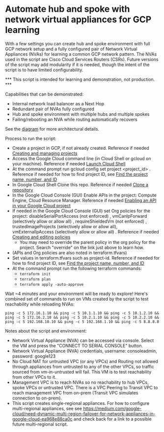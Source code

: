 # Automate hub and spoke with network virtual appliances for GCP learning

With a few settings you can create hub and spoke environment with full GCP network setup and a fully configured pair of Network Virtual Appliances (NVAs) for learning a common GCP network pattern. The NVAs used in the script are Cisco Cloud Services Routers (CSRs). Future versions of the script may add modularity if it is needed, though the intent of the script is to have limited configurability.

*** This script is intended for learning and demonstration, not production. ***

Capabilities that can be demonstrated:
* Internal network load balancer as a Next Hop
* Redundant pair of NVAs fully configured
* Hub and spoke environment with multiple hubs and multiple spokes
* Failing/rebooting an NVA while routing automatically recovers

See the [diagram](https://github.com/kurtradecki/gcp-nva-ilb-demo/blob/main/diagram.png) for more architectural details.


Process to run the script:
* Create a project in GCP, if not already created. Reference if needed [Creating and managing projects ](https://cloud.google.com/resource-manager/docs/creating-managing-projects)
* Access the Google Cloud command line (in Cloud Shell or gcloud on your machine). Reference if needed [Launch Cloud Shell](https://cloud.google.com/shell/docs/launching-cloud-shell)
* At the command prompt run gcloud config set project <project_id> . Reference if needed for how to find project ID, see [Find the project name, number, and ID](https://cloud.google.com/resource-manager/docs/creating-managing-projects#identifying_projects)
* In Google Cloud Shell Clone this repo. Reference if needed [Clone a repository](https://cloud.google.com/shell/docs/version-control#clone_a_repository)
* In the Google Cloud Console (GUI) Enable APIs in the project: Compute Engine, Cloud Resource Manager. Reference if needed [Enabling an API in your Google Cloud project](https://cloud.google.com/endpoints/docs/openapi/enable-api)
* If needed in the Google Cloud Console (GUI) set Org policies for the project: disableSerialPortAccess (not enforced) , vmCanIpForward (selectively allow or allow all) , requireShieldedVm (not enforced) , trustedImageProjects (selectively allow or allow all), vmExternalIpAccess (selectively allow or allow all) . Reference if needed [Creating and editing policies](https://cloud.google.com/resource-manager/docs/organization-policy/creating-managing-policies#creating_and_editing_policies)
  * You may need to override the parent policy in the org policy for the project. Search "override" on the link just above to learn how. 
* (APIs and Org policies are also noted in terraform.tfvars)
* Set values in terraform.tfvars such as project-id. Reference if needed for how to find project ID, see [Find the project name, number, and ID](https://cloud.google.com/resource-manager/docs/creating-managing-projects#identifying_projects)
* At the command prompt run the following terraform commands:
  * `terraform init`
  * `terraform plan`
  * `terraform apply -auto-approve`

Wait ~4 minutes and your environment will be ready to explore! Here's combined set of commands to run on VMs created by the script to test reachability while reloading NVAs: 
```
ping -c 5 172.16.1.10 && ping -c 5 10.1.1.10 && ping -c 5 10.1.2.10 && ping -c 5 172.16.2.10 && ping -c 5 10.2.1.10 && ping -c 5 10.2.2.10 && ping -c 5 192.168.10.10 && ping -c 5 192.168.1.10 && ping -c 5 8.8.8.8
```

Notes about the script and environment:
* Network Virtual Appliance (NVA) can be accessed via console. Select the VM and press the "CONNECT TO SERIAL CONSOLE" button.
* Network Virtual Appliance (NVA) credentials, username: consoleadmin, password: google123 
* No Cloud NAT for untrusted VPC (or any VPCs) and Routing not allowed through appliances from untrusted to any of the other VPCs, so traffic sourced from vm-in-untrusted will fail. This VM is to test reachability from other VPCs to it. 
* Management VPC is to reach NVAs so no reachability to hub VPCs, spoke VPCs or untrusted VPC. There is a VPC Peering to Transit VPC to reach management VPC from on-prem (Transit VPC simulates connection to on-prem). 
* This script creates single-regional appliances. For how to configure multi-regional appliances, see see https://medium.com/google-cloud/need-dynamic-multi-region-failover-for-network-appliances-in-google-cloud-ea968e88ca0c and check back for a link to a possible future multi-regional script.
